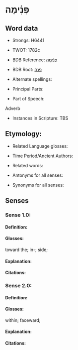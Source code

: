 # פְּנִ֫ימָה

<!-- Status: S2="NeedsEdits" -->
<!-- Lexica used for edits:   -->

## Word data

* Strongs: H6441

* TWOT: 1782c

* BDB Reference: [פְּנִ֫ימָה](rc://en/bdb/dict/q.bu.ac)

* BDB Root: [פנה](rc://en/bdb/dict/q.bu.aa)

* Alternate spellings:

* Principal Parts:

* Part of Speech:

Adverb

* Instances in Scripture: TBS

## Etymology:

* Related Language glosses:

* Time Period/Ancient Authors:

* Related words:

* Antonyms for all senses:

* Synonyms for all senses:

## Senses

### Sense 1.0:

#### Definition:

#### Glosses:

toward the; in-; side; 

#### Explanation:

#### Citations:



### Sense 2.0:

#### Definition:

#### Glosses:

within; faceward; 

#### Explanation:

#### Citations:



